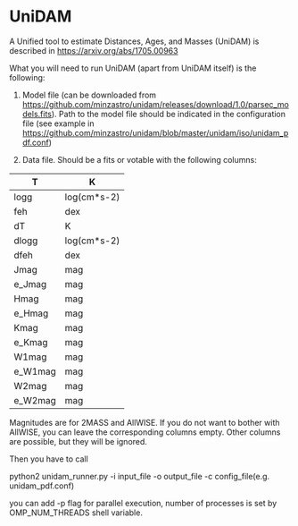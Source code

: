 # UniDAM
A Unified tool to estimate Distances, Ages, and Masses (UniDAM) is
described in https://arxiv.org/abs/1705.00963

What you will need to run UniDAM (apart from UniDAM itself) is the following:

1) Model file (can be downloaded from https://github.com/minzastro/unidam/releases/download/1.0/parsec_models.fits). Path to the model file should be indicated in the configuration file (see example in https://github.com/minzastro/unidam/blob/master/unidam/iso/unidam_pdf.conf)

2) Data file. Should be a fits or votable with the following columns:

| T       | K           |
|---------|-------------|
| logg    | log(cm*s-2) |
| feh     | dex         |
| dT      | K           |
| dlogg   | log(cm*s-2) |
| dfeh    | dex         |
| Jmag    | mag         |
| e_Jmag  | mag         |
| Hmag    | mag         |
| e_Hmag  | mag         |
| Kmag    | mag         |
| e_Kmag  | mag         |
| W1mag   | mag         |
| e_W1mag | mag         |
| W2mag   | mag         |
| e_W2mag | mag         |

Magnitudes are for 2MASS and AllWISE. If you do not want to bother with AllWISE, you can leave the corresponding columns empty. Other columns are possible, but they will be ignored.

Then you have to call

python2 unidam_runner.py -i input_file -o output_file -c config_file(e.g. unidam_pdf.conf)

you can add -p flag for parallel execution, number of processes is set by OMP_NUM_THREADS shell variable.
